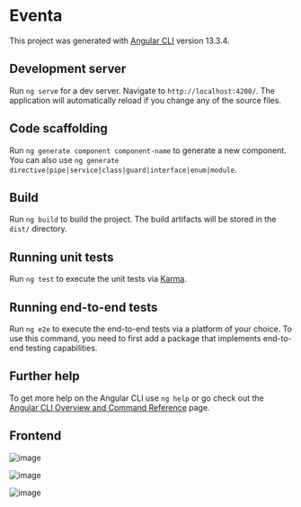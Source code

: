 # Eventa 

This project was generated with [Angular CLI](https://github.com/angular/angular-cli) version 13.3.4.

## Development server

Run `ng serve` for a dev server. Navigate to `http://localhost:4200/`. The application will automatically reload if you change any of the source files.

## Code scaffolding

Run `ng generate component component-name` to generate a new component. You can also use `ng generate directive|pipe|service|class|guard|interface|enum|module`.

## Build

Run `ng build` to build the project. The build artifacts will be stored in the `dist/` directory.

## Running unit tests

Run `ng test` to execute the unit tests via [Karma](https://karma-runner.github.io).

## Running end-to-end tests

Run `ng e2e` to execute the end-to-end tests via a platform of your choice. To use this command, you need to first add a package that implements end-to-end testing capabilities.

## Further help

To get more help on the Angular CLI use `ng help` or go check out the [Angular CLI Overview and Command Reference](https://angular.io/cli) page.


## Frontend


![image](https://user-images.githubusercontent.com/26382728/173688398-517345bd-f8e4-4e75-8a11-d8f3d8cc4ded.png)

![image](https://user-images.githubusercontent.com/26382728/173688463-3589bb43-c9ff-49ea-be07-7d2aa65b5ba8.png)

![image](https://user-images.githubusercontent.com/26382728/173688544-67f90af4-1a47-4c59-bf0c-2da51067b373.png)

